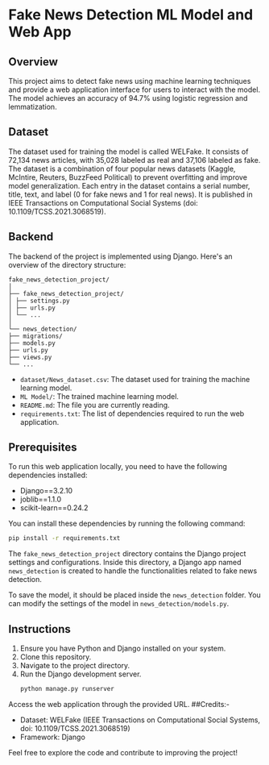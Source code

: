 # Fake News Detection ML Model and Web App

## Overview

This project aims to detect fake news using machine learning techniques and provide a web application interface for users to interact with the model. The model achieves an accuracy of 94.7% using logistic regression and lemmatization.

## Dataset

The dataset used for training the model is called WELFake. It consists of 72,134 news articles, with 35,028 labeled as real and 37,106 labeled as fake. The dataset is a combination of four popular news datasets (Kaggle, McIntire, Reuters, BuzzFeed Political) to prevent overfitting and improve model generalization. Each entry in the dataset contains a serial number, title, text, and label (0 for fake news and 1 for real news). It is published in IEEE Transactions on Computational Social Systems (doi: 10.1109/TCSS.2021.3068519).

## Backend

The backend of the project is implemented using Django. Here's an overview of the directory structure:
```
fake_news_detection_project/
│
├── fake_news_detection_project/
│ ├── settings.py
│ ├── urls.py
│ └── ...
│
└── news_detection/
├── migrations/
├── models.py
├── urls.py
├── views.py
└── ...
```

- `dataset/News_dataset.csv`: The dataset used for training the machine learning model.
- `ML Model/`: The trained machine learning model.
- `README.md`: The file you are currently reading.
- `requirements.txt`: The list of dependencies required to run the web application.

## Prerequisites

To run this web application locally, you need to have the following dependencies installed:

- Django==3.2.10
- joblib==1.1.0
- scikit-learn==0.24.2

You can install these dependencies by running the following command:

```bash
pip install -r requirements.txt
```

The `fake_news_detection_project` directory contains the Django project settings and configurations. Inside this directory, a Django app named `news_detection` is created to handle the functionalities related to fake news detection.

To save the model, it should be placed inside the `news_detection` folder. You can modify the settings of the model in `news_detection/models.py`.

## Instructions

1. Ensure you have Python and Django installed on your system.
2. Clone this repository.
3. Navigate to the project directory.
4. Run the Django development server.
   ```bash
   python manage.py runserver
   ```
Access the web application through the provided URL.
##Credits:-
- Dataset: WELFake (IEEE Transactions on Computational Social Systems, doi: 10.1109/TCSS.2021.3068519)
- Framework: Django

Feel free to explore the code and contribute to improving the project!
